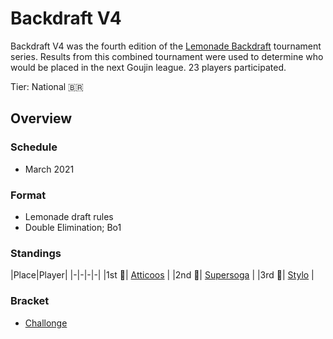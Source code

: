 # Backdraft V4

Backdraft V4 was the fourth edition of the [Lemonade Backdraft](bdmain.md) tournament series. Results from this combined tournament were used to determine who would be placed in the next Goujin league.
23 players participated.

Tier: National :brazil:

## Overview

### Schedule
- March 2021

### Format
- Lemonade draft rules
- Double Elimination; Bo1

### Standings

|Place|Player|
|-|-|-|-|
|1st :1st_place_medal:| [Atticoos](../../players/brazilian/atticoos.md) |
|2nd :2nd_place_medal:| [Supersoga](../../players/brazilian/supersoga.md) |
|3rd :3rd_place_medal:| [Stylo](../../players/brazilian/stylo.md) |

### Bracket
- [Challonge](https://challonge.com/BDV4)